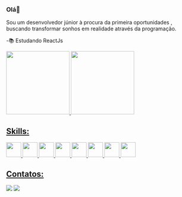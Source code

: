 ### Olá👋
<p>Sou um desenvolvedor júnior à procura da primeira oportunidades , buscando transformar sonhos em realidade através da programação.</p>

-📚 Estudando ReactJs

<div style="display:inline">
  <a href="https://beacons.ai/Diogo-Peixoto">
  <img height="170em" src="https://github-readme-stats.vercel.app/api?username=Diogo-Peixoto&show_icons=true&theme=tokyonight&include_all_commits=true&count_private=true"/>
  <img height="170em" src="https://github-readme-stats.vercel.app/api/top-langs/?username=Diogo-Peixoto&layout=compact&langs_count=16&theme=tokyonight"/>
</div>
  
  ## Skills:
  <div>
    <img style="height: 40px; width: 40px" src="https://user-images.githubusercontent.com/71359547/143244184-cad8237f-6911-4e4e-9962-3f44cf680afb.png">
    <img style="height: 40px; width: 40px" src="https://user-images.githubusercontent.com/71359547/143244257-cfdfb183-11c7-4d3b-b61d-c21dab8e867b.png">
    <img style="height: 40px; width: 40px;" src="https://user-images.githubusercontent.com/71359547/143244308-922ff602-8189-4439-bfeb-35e748d7e02e.png">
    <img style="height: 40px; width: 40px;" src="https://user-images.githubusercontent.com/71359547/143244487-e02bf195-c52b-45b6-b728-26230ae21337.png">
    <img style="height: 40px; width: 40px;" src="https://user-images.githubusercontent.com/71359547/143244521-8612335e-3ec8-445e-9f58-6d537d06d498.png">
    <img style="height: 40px; width: 40px;" src="https://user-images.githubusercontent.com/71359547/143244563-9398441f-5028-4787-bd1d-3346d66358fa.png">
    <img style="height: 40px; width: 40px;" src="https://user-images.githubusercontent.com/71359547/143244678-fec1eb25-a8ee-426f-8c48-5d23279ed263.png">
    <img style="height: 40px; width: 40px;" src="https://user-images.githubusercontent.com/71359547/143244721-e07ea7c1-7716-49d0-b252-06093a29a6d0.png">
    
  </div>
  
  ## Contatos:
  
<div>
  <a href="mailto:diogosoarespeixoto41@gmail.com"><img src="https://img.shields.io/badge/Gmail-D14836?style=for-the-badge&logo=gmail&logoColor=white"></a>
  <a href="https://www.linkedin.com/in/diogo-peixoto-21063421b/"><img src="https://img.shields.io/badge/LinkedIn-0077B5?style=for-the-badge&logo=linkedin&logoColor=white"></a>
</div>
  





